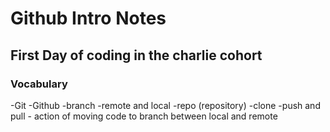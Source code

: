 # Github Intro Notes

## First Day of coding in the charlie cohort

### Vocabulary
-Git
-Github
-branch
-remote and local
-repo (repository)
-clone
-push and pull - action of moving code to branch between local and remote
